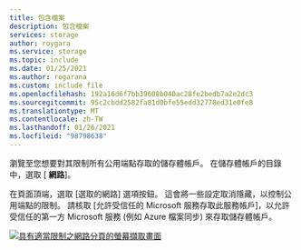 ```yaml
---
title: 包含檔案
description: 包含檔案
services: storage
author: roygara
ms.service: storage
ms.topic: include
ms.date: 01/25/2021
ms.author: rogarana
ms.custom: include file
ms.openlocfilehash: 192a16d6f7bb39608b040ac28fe2bedb7a2e2dc3
ms.sourcegitcommit: 95c2cbdd2582fa81d0bfe55edd32778ed31e0fe8
ms.translationtype: MT
ms.contentlocale: zh-TW
ms.lasthandoff: 01/26/2021
ms.locfileid: "98798638"
---
```

瀏覽至您想要對其限制所有公用端點存取的儲存體帳戶。 在儲存體帳戶的目錄中，選取 [ **網路**]。

在頁面頂端，選取 [選取的網路] 選項按鈕。 這會將一些設定取消隱藏，以控制公用端點的限制。 請核取 [允許受信任的 Microsoft 服務存取此服務帳戶]，以允許受信任的第一方 Microsoft 服務 (例如 Azure 檔案同步) 來存取儲存體帳戶。

[![具有適當限制之網路分頁的螢幕擷取畫面](media/storage-files-networking-endpoints-public-disable-portal/disable-public-endpoint-0.png)](media/storage-files-networking-endpoints-public-disable-portal/disable-public-endpoint-0.png#lightbox)